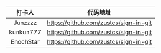|  打卡人   |               代码地址                |
| :-------: | :-----------------------------------: |
|  Junzzzz  | https://github.com/zustcs/sign-in-git |
| kunkun777 | https://github.com/zustcs/sign-in-git |
| EnochStar | https://github.com/zustcs/sign-in-git |

